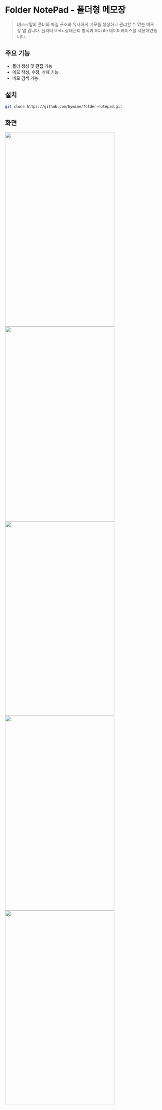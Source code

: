 # Folder NotePad - 폴더형 메모장
> 데스크탑의 폴더와 파일 구조와 유사하게 메모를 생성하고 관리할 수 있는 메모장 앱 입니다.
> 플러터 Getx 상태관리 방식과 SQLite 데이터베이스를 사용하였습니다.

## 주요 기능
- 폴더 생성 및 편집 기능
- 메모 작성,  수정, 삭제 기능
- 메모 검색 기능

## 설치

```sh
git clone https://github.com/bymine/folder-notepad.git
```

## 화면

<img src="https://user-images.githubusercontent.com/71866185/165805803-50c8d792-7a0a-4f99-8fd6-903f0a38f1a2.png" width="360" height="640" />
<img src="https://user-images.githubusercontent.com/71866185/165805829-2bf76f1f-e28f-4a2a-816f-82d800050241.png" width="360" height="640" />
<img src="https://user-images.githubusercontent.com/71866185/165805834-17547f6f-7e16-4086-8717-e6f53e70694c.png" width="360" height="640" />
<img src="https://user-images.githubusercontent.com/71866185/165805841-24c685b7-d1ec-4634-9506-401a172766a6.png" width="360" height="640" />
<img src="https://user-images.githubusercontent.com/71866185/165805847-1895a665-8ae7-4200-b820-d1c7268fcf14.png" width="360" height="640" />
